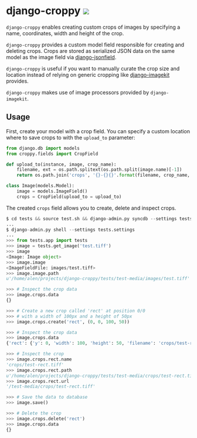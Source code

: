 # django-croppy ![](https://api.travis-ci.org/caffeinehit/django-croppy.png)



`django-croppy` enables creating custom crops of images by
specifying a name, coordinates, width and height of the crop.

`django-croppy` provides a custom model field responsible for
creating and deleting crops. Crops are stored as serialized JSON data
on the same model as the image field via [django-jsonfield](http://pypi.python.org/pypi/django-jsonfield/).

`django-croppy` is useful if you want to manually curate the crop
size and location instead of relying on generic cropping like
[django-imagekit](http://pypi.python.org/pypi/django-imagekit/) provides.

`django-croppy` makes use of image processors provided by
`django-imagekit`.

## Usage

First, create your model with a crop field. You can specify a custom
location where to save crops to with the ``upload_to`` parameter:


```python
from django.db import models
from croppy.fields import CropField

def upload_to(instance, image, crop_name):
    filename, ext = os.path.splitext(os.path.split(image.name)[-1])
    return os.path.join('crops', '{}-{}{}'.format(filename, crop_name, ext))

class Image(models.Model):
    image = models.ImageField()
    crops = CropField(upload_to = upload_to)
```

The created `crops` field allows you to create, delete and inspect
crops.


```python
$ cd tests && source test.sh && django-admin.py syncdb --settings tests.settings
...
$ django-admin.py shell --settings tests.settings
...
>>> from tests.app import tests
>>> image = tests.get_image('test.tiff')
>>> image
<Image: Image object>
>>> image.image
<ImageFieldFile: images/test.tiff>
>>> image.image.path
u'/home/alen/projects/django-croppy/tests/test-media/images/test.tiff'

>>> # Inspect the crop data
>>> image.crops.data
{}

>>> # Create a new crop called 'rect' at position 0/0
>>> # with a width of 100px and a height of 50px
>>> image.crops.create('rect', (0, 0, 100, 50))

>>> # Inspect the crop data
>>> image.crops.data
{'rect': {'y': 0, 'width': 100, 'height': 50, 'filename': 'crops/test-rect.tiff', 'x': 0}}

>>> # Inspect the crop
>>> image.crops.rect.name
'crops/test-rect.tiff'
>>> image.crops.rect.path
u'/home/alen/projects/django-croppy/tests/test-media/crops/test-rect.tiff'
>>> image.crops.rect.url
'/test-media/crops/test-rect.tiff'

>>> # Save the data to database 
>>> image.save()

>>> # Delete the crop
>>> image.crops.delete('rect')
>>> image.crops.data
{}
```

